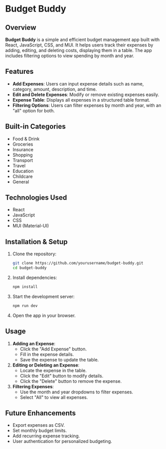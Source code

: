 # Budget Buddy

## Overview
**Budget Buddy** is a simple and efficient budget management app built with React, JavaScript, CSS, and MUI. It helps users track their expenses by adding, editing, and deleting costs, displaying them in a table. The app includes filtering options to view spending by month and year.

## Features
- **Add Expenses**: Users can input expense details such as name, category, amount, description, and time.
- **Edit and Delete Expenses**: Modify or remove existing expenses easily.
- **Expense Table**: Displays all expenses in a structured table format.
- **Filtering Options**: Users can filter expenses by month and year, with an "all" option for both.

## Built-in Categories
- Food & Drink
- Groceries
- Insurance
- Shopping
- Transport
- Travel
- Education
- Childcare
- General

## Technologies Used
- React
- JavaScript
- CSS
- MUI (Material-UI)

## Installation & Setup
1. Clone the repository:
   ```sh
   git clone https://github.com/yourusername/budget-buddy.git
   cd budget-buddy
   ```
2. Install dependencies:
   ```sh
   npm install
   ```
3. Start the development server:
   ```sh
   npm run dev
   ```
4. Open the app in your browser.

## Usage
1. **Adding an Expense**:
   - Click the "Add Expense" button.
   - Fill in the expense details.
   - Save the expense to update the table.
2. **Editing or Deleting an Expense**:
   - Locate the expense in the table.
   - Click the "Edit" button to modify details.
   - Click the "Delete" button to remove the expense.
3. **Filtering Expenses**:
   - Use the month and year dropdowns to filter expenses.
   - Select "All" to view all expenses.

## Future Enhancements
- Export expenses as CSV.
- Set monthly budget limits.
- Add recurring expense tracking.
- User authentication for personalized budgeting.
